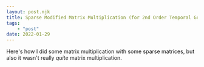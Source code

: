 ```yaml
---
layout: post.njk
title: Sparse Modified Matrix Multiplication (for 2nd Order Temporal Graph Neighbors)
tags:
    - "post"
date: 2022-01-29
---
```

Here's how I did some matrix multiplication with some sparse matrices, but also it wasn't really *quite* matrix multiplication.